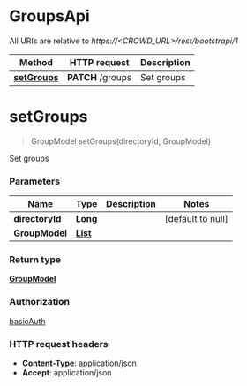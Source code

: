# GroupsApi

All URIs are relative to *https://&lt;CROWD_URL&gt;/rest/bootstrapi/1*

| Method | HTTP request | Description |
|------------- | ------------- | -------------|
| [**setGroups**](GroupsApi.md#setGroups) | **PATCH** /groups | Set groups |


<a name="setGroups"></a>
# **setGroups**
> GroupModel setGroups(directoryId, GroupModel)

Set groups

### Parameters

|Name | Type | Description  | Notes |
|------------- | ------------- | ------------- | -------------|
| **directoryId** | **Long**|  | [default to null] |
| **GroupModel** | [**List**](../Models/GroupModel.md)|  | |

### Return type

[**GroupModel**](../Models/GroupModel.md)

### Authorization

[basicAuth](../README.md#basicAuth)

### HTTP request headers

- **Content-Type**: application/json
- **Accept**: application/json

